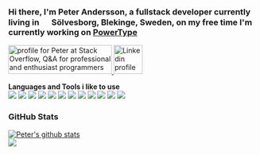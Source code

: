 ### Hi there, I'm Peter Andersson, a fullstack developer currently living in <img src="https://img.icons8.com/color/48/000000/sweden-circular.png" width="17"/> Sölvesborg, Blekinge, Sweden, on my free time I'm currently working on [PowerType](https://github.com/AnderssonPeter/PowerType)
<a href="https://stackoverflow.com/users/58553/peter">
  <img src="https://stackoverflow.com/users/flair/58553.png?theme=clean" width="208" height="58" alt="profile for Peter at Stack Overflow, Q&amp;A for professional and enthusiast programmers" title="profile for Peter at Stack Overflow, Q&amp;A for professional and enthusiast programmers">
</a>

<a href="https://www.linkedin.com/in/peter-andersson-7a274325/">
  <img alt="Linkedin profile" width="58px" src="https://img.icons8.com/color/58/000000/linkedin.png" />
</a>

**Languages and Tools i like to use**  
<img src="https://img.icons8.com/color/48/000000/c-sharp-logo.png"/>
<img src="https://img.icons8.com/color/48/000000/typescript.png"/>
<img src="https://img.icons8.com/color/48/000000/javascript.png"/>
<img src="https://img.icons8.com/color/48/000000/angularjs.png"/>
<img src="https://img.icons8.com/color/48/000000/docker.png"/>
<img src="https://img.icons8.com/color/48/000000/graphql.png"/>
<img src="https://img.icons8.com/color/48/000000/visual-studio.png"/>
<img src="https://img.icons8.com/fluent/48/000000/visual-studio-code-2019.png"/>
<img src="https://img.icons8.com/color/48/000000/git.png"/>
<img src="https://img.icons8.com/color/48/000000/microsoft-sql-server.png"/>
<img src="https://img.icons8.com/color/48/000000/postgreesql.png"/>
<img src="https://img.icons8.com/color/48/000000/powershell.png"/>

### GitHub Stats
<a href="https://github.com/AnderssonPeter/AnderssonPeter">
  <img src="https://github-readme-stats.anuraghazra1.vercel.app/api?username=AnderssonPeter&include_all_commits=true&theme=solarized-dark" alt="Peter's github stats" />
</a>
<br />
<a href="https://github.com/AnderssonPeter/AnderssonPeter">
  <img src="https://github-readme-stats.vercel.app/api/top-langs/?username=AnderssonPeter&theme=solarized-dark" />
</a>
